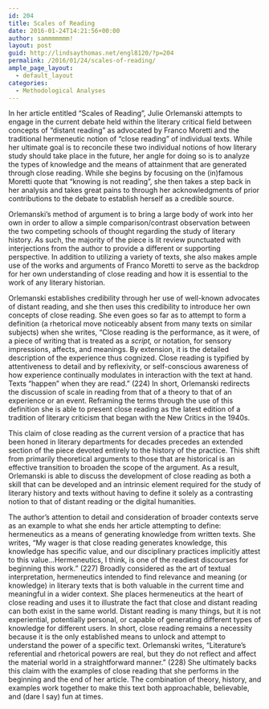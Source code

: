 ```yaml
---
id: 204
title: Scales of Reading
date: 2016-01-24T14:21:56+00:00
author: sammmmmmm!
layout: post
guid: http://lindsaythomas.net/engl8120/?p=204
permalink: /2016/01/24/scales-of-reading/
ample_page_layout:
  - default_layout
categories:
  - Methodological Analyses
---
```

In her article entitled “Scales of Reading”, Julie Orlemanski attempts to engage in the current debate held within the literary critical field between concepts of “distant reading” as advocated by Franco Moretti and the traditional hermeneutic notion of “close reading” of individual texts. While her ultimate goal is to reconcile these two individual notions of how literary study should take place in the future, her angle for doing so is to analyze the types of knowledge and the means of attainment that are generated through close reading. While she begins by focusing on the (in)famous Moretti quote that “knowing is not reading”, she then takes a step back in her analysis and takes great pains to through her acknowledgments of prior contributions to the debate to establish herself as a credible source.

Orlemanski’s method of argument is to bring a large body of work into her own in order to allow a simple comparison/contrast observation between the two competing schools of thought regarding the study of literary history. As such, the majority of the piece is lit review punctuated with interjections from the author to provide a different or supporting perspective. In addition to utilizing a variety of texts, she also makes ample use of the works and arguments of Franco Moretti to serve as the backdrop for her own understanding of close reading and how it is essential to the work of any literary historian.

Orlemanski establishes credibility through her use of well-known advocates of distant reading, and she then uses this credibility to introduce her own concepts of close reading. She even goes so far as to attempt to form a definition (a rhetorical move noticeably absent from many texts on similar subjects) when she writes, “Close reading is the performance, as it were, of a piece of writing that is treated as a _script,_ or notation, for sensory impressions, affects, and meanings. By extension, it is the detailed description of the experience thus cognized. Close reading is typified by attentiveness to detail and by reflexivity, or self-conscious awareness of how experience continually modulates in interaction with the text at hand. Texts “happen” when they are read.” (224) In short, Orlemanski redirects the discussion of scale in reading from that of a theory to that of an experience or an event. Reframing the terms through the use of this definition she is able to present close reading as the latest edition of a tradition of literary criticism that began with the New Critics in the 1940s.

This claim of close reading as the current version of a practice that has been honed in literary departments for decades precedes an extended section of the piece devoted entirely to the history of the practice. This shift from primarily theoretical arguments to those that are historical is an effective transition to broaden the scope of the argument. As a result, Orlemanski is able to discuss the development of close reading as both a skill that can be developed and an intrinsic element required for the study of literary history and texts without having to define it solely as a contrasting notion to that of distant reading or the digital humanities.

The author’s attention to detail and consideration of broader contexts serve as an example to what she ends her article attempting to define: hermeneutics as a means of generating knowledge from written texts. She writes, “My wager is that close reading generates knowledge, this knowledge has specific value, and our disciplinary practices implicitly attest to this value…Hermeneutics, I think, is one of the readiest discourses for beginning this work.” (227) Broadly considered as the art of textual interpretation, hermeneutics intended to find relevance and meaning (or knowledge) in literary texts that is both valuable in the current time and meaningful in a wider context. She places hermeneutics at the heart of close reading and uses it to illustrate the fact that close and distant reading can both exist in the same world. Distant reading is many things, but it is not experiential, potentially personal, or capable of generating different types of knowledge for different users. In short, close reading remains a necessity because it is the only established means to unlock and attempt to understand the power of a specific text. Orlemanski writes, “Literature’s referential and rhetorical powers are real, but they do not reflect and affect the material world in a straightforward manner.” (228) She ultimately backs this claim with the examples of close reading that she performs in the beginning and the end of her article. The combination of theory, history, and examples work together to make this text both approachable, believable, and (dare I say) fun at times.
